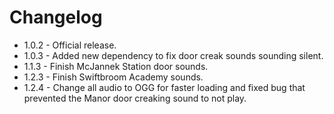 
# Changelog

- 1.0.2 - Official release.
- 1.0.3 - Added new dependency to fix door creak sounds sounding silent.
- 1.1.3 - Finish McJannek Station door sounds.
- 1.2.3 - Finish Swiftbroom Academy sounds.
- 1.2.4 - Change all audio to OGG for faster loading and fixed bug that prevented the Manor door creaking sound to not play.